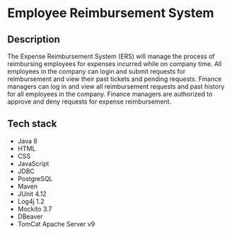 # Employee Reimbursement System
## Description
The Expense Reimbursement System (ERS) will manage the process of reimbursing employees for expenses incurred while on company time. All employees in the company can login and submit requests for reimbursement and view their past tickets and pending requests. Finance managers can log in and view all reimbursement requests and past history for all employees in the company. Finance managers are authorized to approve and deny requests for expense reimbursement.
## Tech stack
- Java 8
- HTML
- CSS
- JavaScript
- JDBC
- PostgreSQL
- Maven
- JUnit 4.12
- Log4j 1.2
- Mockito 3.7
- DBeaver
- TomCat Apache Server v9
